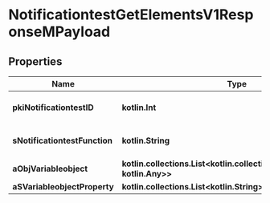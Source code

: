 
# NotificationtestGetElementsV1ResponseMPayload

## Properties
Name | Type | Description | Notes
------------ | ------------- | ------------- | -------------
**pkiNotificationtestID** | **kotlin.Int** | The unique ID of the Notificationtest | 
**sNotificationtestFunction** | **kotlin.String** | The function name of the Notificationtest | 
**aObjVariableobject** | **kotlin.collections.List&lt;kotlin.collections.Map&lt;kotlin.String, kotlin.Any&gt;&gt;** |  | 
**aSVariableobjectProperty** | **kotlin.collections.List&lt;kotlin.String&gt;** |  |  [optional]



